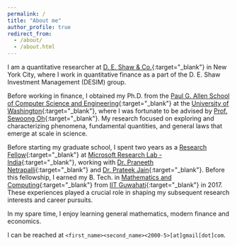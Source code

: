 ```yaml
---
permalink: /
title: "About me"
author_profile: true
redirect_from: 
  - /about/
  - /about.html
---
```


I am a quantitative researcher at [D. E. Shaw & Co.](https://www.deshaw.com/){:target="_blank"} in New York City, where I work in quantitative finance as a part of the D. E. Shaw Investment Management (DESIM) group.

Before working in finance, I obtained my Ph.D. from the [Paul G. Allen School of Computer Science and Engineering](https://www.cs.washington.edu/){:target="_blank"} at the [University of Washington](https://www.washington.edu/){:target="_blank"}, where I was fortunate to be advised by [Prof. Sewoong Oh](https://homes.cs.washington.edu/~sewoong/){:target="_blank"}. My research focused on exploring and characterizing phenomena, fundamental quantities, and general laws that emerge at scale in science.

Before starting my graduate school, I spent two years as a [Research Fellow](https://www.microsoft.com/en-us/research/lab/microsoft-research-india/research-fellow-program/?#){:target="_blank"} at [Microsoft Research Lab - India](https://www.microsoft.com/en-us/research/lab/microsoft-research-india/){:target="_blank"}, working with [Dr. Praneeth Netrapalli](https://praneethnetrapalli.org/){:target="_blank"} and [Dr. Prateek Jain](http://www.prateekjain.org/){:target="_blank"}. Before this fellowship, I earned my B. Tech. in [Mathematics and Computing](https://www.iitg.ernet.in/maths/acads/btech_struct.php){:target="_blank"} from [IIT Guwahati](http://www.iitg.ac.in/){:target="_blank"} in 2017. These experiences played a crucial role in shaping my subsequent research interests and career pursuits.

In my spare time, I enjoy learning general mathematics, modern finance and economics.

<!-- Here is my [__Curriculum Vitae__](\files\Raghav_CV.pdf){: .btn .btn--inverse}. -->
I can be reached at `<first_name><second_name><2000-5>[at]gmail[dot]com`.
